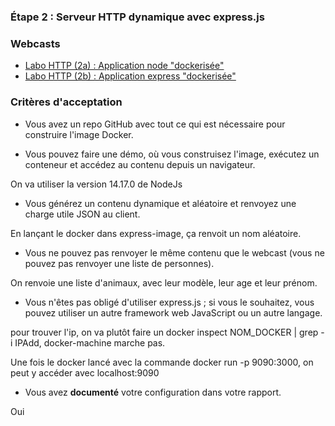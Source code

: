 ### Étape 2 : Serveur HTTP dynamique avec express.js

### Webcasts

* [Labo HTTP (2a) : Application node "dockerisée"](https://www.youtube.com/watch?v=fSIrZ0Mmpis)
* [Labo HTTP (2b) : Application express "dockerisée"](https://www.youtube.com/watch?v=o4qHbf_vMu0)

### Critères d'acceptation

* Vous avez un repo GitHub avec tout ce qui est nécessaire pour construire l'image Docker.



* Vous pouvez faire une démo, où vous construisez l'image, exécutez un conteneur et accédez au contenu depuis un navigateur.

On va utiliser la version 14.17.0 de NodeJs

* Vous générez un contenu dynamique et aléatoire et renvoyez une charge utile JSON au client.

En lançant le docker dans express-image, ça renvoit un nom aléatoire.

* Vous ne pouvez pas renvoyer le même contenu que le webcast (vous ne pouvez pas renvoyer une liste de personnes).

On renvoie une liste d'animaux, avec leur modèle, leur age et leur prénom.

* Vous n'êtes pas obligé d'utiliser express.js ; si vous le souhaitez, vous pouvez utiliser un autre framework web JavaScript ou un autre langage.

 pour trouver l'ip, on va plutôt faire un docker inspect NOM_DOCKER | grep -i IPAdd, docker-machine marche pas.
 
 Une fois le docker lancé avec la commande docker run -p 9090:3000, on peut y accéder avec localhost:9090

* Vous avez **documenté** votre configuration dans votre rapport.

Oui
